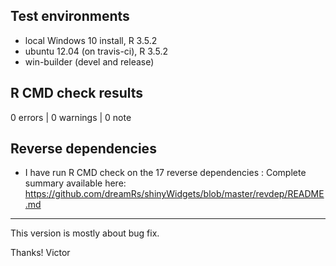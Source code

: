 ## Test environments

* local Windows 10 install, R 3.5.2
* ubuntu 12.04 (on travis-ci), R 3.5.2
* win-builder (devel and release)

## R CMD check results

0 errors | 0 warnings | 0 note


## Reverse dependencies

* I have run R CMD check on the 17 reverse dependencies : 
  Complete summary available here: https://github.com/dreamRs/shinyWidgets/blob/master/revdep/README.md

-------

This version is mostly about bug fix.

Thanks!
Victor
